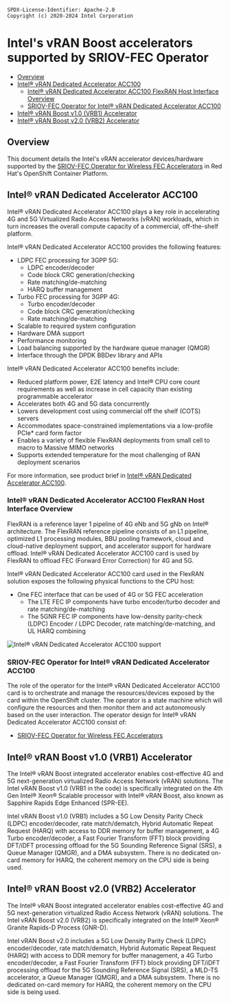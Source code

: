 ```text
SPDX-License-Identifier: Apache-2.0
Copyright (c) 2020-2024 Intel Corporation
```
<!-- omit in toc -->
# Intel's vRAN Boost accelerators supported by SRIOV-FEC Operator

- [Overview](#overview)
- [Intel® vRAN Dedicated Accelerator ACC100](#intel-vran-dedicated-accelerator-acc100)
  - [Intel® vRAN Dedicated Accelerator ACC100 FlexRAN Host Interface Overview](#intel-vran-dedicated-accelerator-acc100-flexran-host-interface-overview)
  - [SRIOV-FEC Operator for Intel® vRAN Dedicated Accelerator ACC100](#sriov-fec-operator-for-intel-vran-dedicated-accelerator-acc100)
- [Intel® vRAN Boost v1.0 (VRB1) Accelerator](#intel-vran-boost-v10-vrb1-accelerator)
- [Intel® vRAN Boost v2.0 (VRB2) Accelerator](#intel-vran-boost-v20-vrb2-accelerator)

## Overview

This document details the Intel's vRAN accelerator devices/hardware supported by the [SRIOV-FEC Operator for Wireless FEC Accelerators](https://github.com/smart-edge-open/sriov-fec-operator/blob/master/spec/openshift-sriov-fec-operator.md) in Red Hat's OpenShift Container Platform.

## Intel® vRAN Dedicated Accelerator ACC100

Intel® vRAN Dedicated Accelerator ACC100 plays a key role in accelerating 4G and 5G Virtualized Radio Access Networks (vRAN) workloads, which in turn increases the overall compute capacity of a commercial, off-the-shelf platform.

Intel® vRAN Dedicated Accelerator ACC100 provides the following features:

- LDPC FEC processing for 3GPP 5G:
  - LDPC encoder/decoder
  - Code block CRC generation/checking
  - Rate matching/de-matching
  - HARQ buffer management
- Turbo FEC processing for 3GPP 4G:
  - Turbo encoder/decoder
  - Code block CRC generation/checking
  - Rate matching/de-matching
- Scalable to required system configuration
- Hardware DMA support
- Performance monitoring
- Load balancing supported by the hardware queue manager (QMGR)
- Interface through the DPDK BBDev library and APIs

Intel® vRAN Dedicated Accelerator ACC100 benefits include:
- Reduced platform power, E2E latency and Intel® CPU core count requirements as well as increase in cell capacity than existing programmable accelerator
- Accelerates both 4G and 5G data concurrently
- Lowers development cost using commercial off the shelf (COTS) servers
- Accommodates space-constrained implementations via a low-profile PCIe* card form factor
- Enables a variety of flexible FlexRAN deployments from small cell to macro to Massive
MIMO networks
- Supports extended temperature for the most challenging of RAN deployment scenarios

For more information, see product brief in [Intel® vRAN Dedicated Accelerator ACC100](https://builders.intel.com/docs/networkbuilders/intel-vran-dedicated-accelerator-acc100-product-brief.pdf).

### Intel® vRAN Dedicated Accelerator ACC100 FlexRAN Host Interface Overview

FlexRAN is a reference layer 1 pipeline of 4G eNb and 5G gNb on Intel® architecture. The FlexRAN reference pipeline consists of an L1 pipeline, optimized L1 processing modules, BBU pooling framework, cloud and cloud-native deployment support, and accelerator support for hardware offload. Intel® vRAN Dedicated Accelerator ACC100 card is used by FlexRAN to offload FEC (Forward Error Correction) for 4G and 5G.

Intel® vRAN Dedicated Accelerator ACC100 card used in the FlexRAN solution exposes the following physical functions to the CPU host:
- One FEC interface that can be used of 4G or 5G FEC acceleration
  - The LTE FEC IP components have turbo encoder/turbo decoder and rate matching/de-matching
  - The 5GNR FEC IP components have low-density parity-check (LDPC) Encoder / LDPC Decoder, rate matching/de-matching, and UL HARQ combining

![Intel® vRAN Dedicated Accelerator ACC100 support](images/acc100-diagram.png)

### SRIOV-FEC Operator for Intel® vRAN Dedicated Accelerator ACC100

The role of the operator for the Intel® vRAN Dedicated Accelerator ACC100 card is to orchestrate and manage the resources/devices exposed by the card within the OpenShift cluster. The operator is a state machine which will configure the resources and then monitor them and act autonomously based on the user interaction.
The operator design for Intel® vRAN Dedicated Accelerator ACC100 consist of:

* [SRIOV-FEC Operator for Wireless FEC Accelerators](https://github.com/smart-edge-open/sriov-fec-operator/blob/master/spec/sriov-fec-operator.md)

## Intel® vRAN Boost v1.0 (VRB1) Accelerator

The Intel® vRAN Boost integrated accelerator enables cost-effective 4G and 5G next-generation virtualized Radio Access Network (vRAN) solutions. The Intel vRAN Boost v1.0 (VRB1 in the code) is specifically integrated on the 4th Gen Intel® Xeon® Scalable processor with Intel® vRAN Boost, also known as Sapphire Rapids Edge Enhanced (SPR-EE).

Intel vRAN Boost v1.0 (VRB1) includes a 5G Low Density Parity Check (LDPC) encoder/decoder, rate match/dematch, Hybrid Automatic Repeat Request (HARQ) with access to DDR memory for buffer management, a 4G Turbo encoder/decoder, a Fast Fourier Transform (FFT) block providing DFT/iDFT processing offload for the 5G Sounding Reference Signal (SRS), a Queue Manager (QMGR), and a DMA subsystem. There is no dedicated on-card memory for HARQ, the coherent memory on the CPU side is being used.

## Intel® vRAN Boost v2.0 (VRB2) Accelerator

The Intel® vRAN Boost integrated accelerator enables cost-effective 4G and 5G next-generation virtualized Radio Access Network (vRAN) solutions. The Intel vRAN Boost v2.0 (VRB2) is specifically integrated on the Intel® Xeon® Granite Rapids-D Process (GNR-D).

Intel vRAN Boost v2.0 includes a 5G Low Density Parity Check (LDPC) encoder/decoder, rate match/dematch, Hybrid Automatic Repeat Request (HARQ) with access to DDR memory for buffer management, a 4G Turbo encoder/decoder, a Fast Fourier Transform (FFT) block providing DFT/iDFT processing offload for the 5G Sounding Reference Signal (SRS), a MLD-TS accelerator, a Queue Manager (QMGR), and a DMA subsystem. There is no dedicated on-card memory for HARQ, the coherent memory on the CPU side is being used.
